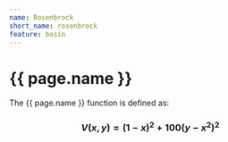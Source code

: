 ```yaml
---
name: Rosenbrock
short_name: rosenbrock
feature: basin
---
```

# {{ page.name }}

The {{ page.name }} function is defined as:

### $$V(x, y) = (1 - x)^2 + 100(y - x^2)^2$$
